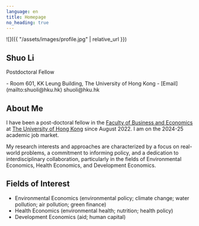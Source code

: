 ```yaml
---
language: en
title: Homepage
no_heading: true
---
```

<div class="row">
<div class="col-md-4" markdown="1">
<div class="site-personal-heading" markdown="1">
![]({{ "/assets/images/profile.jpg" | relative_url }})

## Shuo Li

Postdoctoral Fellow
</div>
<div class="site-personal-info" markdown="1">
- <span class="icon icon-office"></span> Room 601, KK Leung Building, The University of Hong Kong
- <span class="icon icon-mail"></span> [Email](mailto:shuoli@hku.hk) shuoli@hku.hk
</div>
</div>
<div class="col-md-8" markdown="1">

## About Me

I have been a post-doctoral fellow in the [Faculty of Business and Economics](https://www.hkubs.hku.hk/) at [The University of Hong Kong](https://www.hku.hk/) since August 2022. I am on the 2024-25 academic job market.

My research interests and approaches are characterized by a focus on real-world problems, a commitment to informing policy, and a dedication to interdisciplinary collaboration, particularly in the fields of Environmental Economics, Health Economics, and Development Economics.

## Fields of Interest

- Environmental Economics (environmental policy; climate change; water pollution; air pollution; green finance)
- Health Economics (environmental health; nutrition; health policy)
- Development Economics (aid; human capital)
